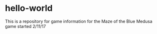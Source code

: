 # hello-world
This is a repository for game information for the Maze of the Blue Medusa game started 2/11/17
